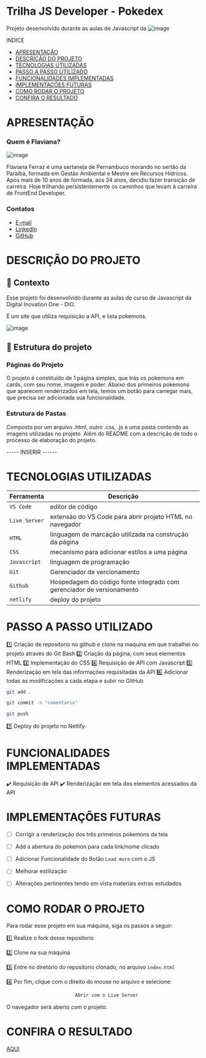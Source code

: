 # Trilha JS Developer - Pokedex

Projeto desenvolvido durante as aulas de Javascript da ![image](https://github.com/user-attachments/assets/a8052cb8-f32d-432a-9ed6-0ca0152bf885)



INDICE
- [APRESENTAÇÃO](#APRESENTAÇÃO)
- [DESCRIÇÃO DO PROJETO](#Descrição-Do-Projeto)
- [TECNOLOGIAS UTILIZADAS](#Tecnologias-Utilizadas)
- [PASSO A PASSO UTILIZADO](#Passo-A-Passo-Utilizado)
- [FUNCIONALIDADES IMPLEMENTADAS](#Funcionalidades-Implementadas)
- [IMPLEMENTAÇÕES FUTURAS](#Implementações-Futuras)
- [COMO RODAR O PROJETO](#Como-Rodar-O-Projeto)
- [CONFIRA O RESULTADO ](#Confira-O-Resultado)


# APRESENTAÇÃO

### Quem é Flaviana?

![image](https://github.com/FlavianaFXT/ProjetoFinal-reprograma/assets/113718720/1e13d5e7-b1b4-4701-a689-ec293ec77ea1)

Flaviana Ferraz é uma sertaneja de Pernambuco morando no sertão da Paraiba, formada em Gestão Ambiental e Mestre em Recursos Hídricos. Após mais de 10 anos de formada, aos 34 anos, decidiu fazer transição de carreira. Hoje trilhando persistentemente os caminhos que levam à carreira de FrontEnd Developer.

### Contatos

- [E-mail](flaviferraz@yahoo.com.br)
- [LinkedIn](https://www.linkedin.com/in/flaviana-ferraz-frontend)
- [GitHub](https://github.com/flavianafxt)


# DESCRIÇÃO DO PROJETO

## 🧠 Contexto

Esse projeto foi desenvolvido durante as aulas do curso de Javascript da Digital Inovation One - DIO. 

É um site que utiliza requisição a API, e lista pokemons.


![image](https://github.com/user-attachments/assets/bea993df-517d-4e6d-9e43-9245919dc473)




## 🧠 Estrutura do projeto

### Páginas do Projeto

O projeto é constituído de 1 página simples, que trás os pokemons em cards, com seu nome, imagem e poder. Abaixo dos primeiros pokemons que aparecem renderizados em tela, temos um botão para carregar mais, que precisa ser adicionada sua funcionalidade.



### Estrutura de Pastas

Composto por um arquivo .html, outro .css, .js e uma pasta contendo as imagens utilizadas no projeto. Além do README com a descrição de todo o processo de elaboração do projeto.


----- INSERIR ------



# TECNOLOGIAS UTILIZADAS

| Ferramenta | Descrição |
| --- | --- |
| `VS Code` | editor de código |
| `Live Server`| extensão do VS Code para abrir projeto HTML no navegador |
| `HTML` | linguagem de marcação utilizada na construção da página |
| `CSS` | mecanismo para adicionar estilos a uma página |
| `Javascript`|  linguagem de programação  |
| `Git` | Gerenciador de vercionamento |
| `Github` | Hospedagem do código fonte integrado com gerenciador de versionamento |
| `netlify` | deploy do projeto |



# PASSO A PASSO UTILIZADO

1️⃣ Criação de repositorio no github e clone na maquina em que trabalhei no projeto através do Git Bash
2️⃣ Criação da página, com seus elementos HTML
3️⃣ Implementação do CSS
4️⃣ Requisição de API com Javascript
5️⃣ Renderização em tela das informações requisitadas da API
6️⃣ Adicionar todas as modificações a cada etapa e subir no GitHub

 ```bash
 git add .
 ```
 ```bash
 git commit -m "comentario"
```
 ```bash
 git push
```

7️⃣ Deploy do projeto no Netlify.


# FUNCIONALIDADES IMPLEMENTADAS

✔️ Requisição de API
✔️ Renderização em tela dos elementos acessados da API


#  IMPLEMENTAÇÕES FUTURAS

- [ ] Corrigir a renderização dos três primeiros pokemons da tela
- [ ] Add a abertura do pokemon para cada link/nome clicado
- [ ] Adicionar Funcionalidade do Botão `Load more` com o JS
- [ ] Melhorar estilização
- [ ] Alterações pertinentes tendo em vista materiais extras estudados



# COMO RODAR O PROJETO

Para rodar esse projeto em sua máquina, siga os passos a seguir:

1️⃣ Realize o fork desse repositorio

2️⃣ Clone na sua máquina

3️⃣ Entre no diretório do repositorio clonado, no arquivo `index.html`

4️⃣ Por fim, clique com o direito do mouse no arquivo e selecione:
```bash
                         Abrir com o Live Server
```

O navegador será aberto com o projeto.


# CONFIRA O RESULTADO 

[AQUI](https://poke-dex-dio.netlify.app/)

